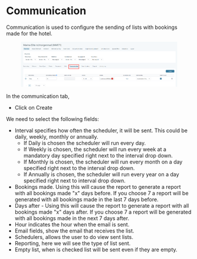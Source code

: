 # Communication

Communication is used to configure the sending of lists with bookings made for the hotel.

<figure><img src="../../../.gitbook/assets/image (31).png" alt=""><figcaption></figcaption></figure>

In the communication tab,&#x20;

* Click on Create&#x20;

We need to select the following fields:&#x20;

* Interval specifies how often the scheduler, it will be sent. This could be daily, weekly, monthly or annually.&#x20;
  * If Daily is chosen the scheduler will run every day.&#x20;
  * If Weekly is chosen, the scheduler will run every week at a mandatory day specified right next to the interval drop down.&#x20;
  * If Monthly is chosen, the scheduler will run every month on a day specified right next to the interval drop down.&#x20;
  * If Annually is chosen, the scheduler will run every year on a day specified right next to interval drop down.&#x20;
* Bookings made. Using this will cause the report to generate a report with all bookings made "x" days before. If you choose 7 a report will be generated with all bookings made in the last 7 days before.&#x20;
* Days after - Using this will cause the report to generate a report with all bookings made "x" days after. If you choose 7 a report will be generated with all bookings made in the next 7 days after.&#x20;
* Hour indicates the hour when the email is sent.&#x20;
* Email fields, show the email that receives the list.&#x20;
* Schedulers, allows the user to do view sent lists.&#x20;
* Reporting, here we will see the type of list sent.&#x20;
* Empty list, when is checked list will be sent even if they are empty.&#x20;

